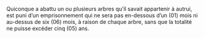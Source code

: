 Quiconque a abattu un ou plusieurs arbres qu’il savait appartenir à autrui, est puni d’un emprisonnement qui ne sera pas en-dessous d’un (01) mois ni au-dessus de six (06) mois, à raison de chaque arbre, sans que la totalité ne puisse excéder cinq (05) ans.
